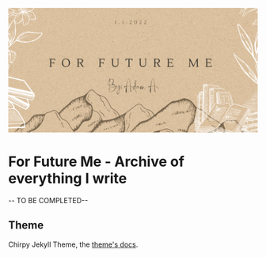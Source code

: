 ![Repo Banner](assets/img/Banner_resize.png)
# For Future Me - Archive of everything I write 

-- TO BE COMPLETED--

## Theme
Chirpy Jekyll Theme, the [theme's docs](https://github.com/cotes2020/jekyll-theme-chirpy#documentation).
